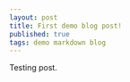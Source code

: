 ```yaml
---
layout: post
title: First demo blog post!
published: true
tags: demo markdown blog
---
```


Testing post.
